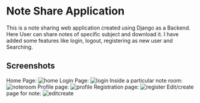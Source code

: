 
# Note Share Application

This is a note sharing web application created using Django as a Backend. Here User can share notes of specific subject and download it. I have added some features like login, logout, registering as new user and Searching.


## Screenshots
Home Page:
![home](https://user-images.githubusercontent.com/87868179/148681168-d069acdd-193f-45d6-84ae-9e71d6a02ead.PNG)
Login Page:
![login](https://user-images.githubusercontent.com/87868179/148681173-57eb7122-2e84-443a-b01a-3810ff400c31.PNG)
Inside a particular note room:
![noteroom](https://user-images.githubusercontent.com/87868179/148681206-65914b26-99a0-4e02-8683-4f8263f1cac2.PNG)
Profile page:
![profile](https://user-images.githubusercontent.com/87868179/148681224-0c6cc476-59b1-436b-a403-879c8cf86c99.PNG)
Registration page:
![register](https://user-images.githubusercontent.com/87868179/148681233-176b8e23-e5ac-413c-88be-5c10cdde39a0.PNG)
Edit/create page for note:
![editcreate](https://user-images.githubusercontent.com/87868179/148681242-2d64f167-8c59-42ea-9ac7-08bfced5ba38.PNG)
